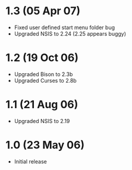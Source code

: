 # 1.3 (05 Apr 07)

  * Fixed user defined start menu folder bug
  * Upgraded NSIS to 2.24 (2.25 appears buggy)

# 1.2 (19 Oct 06)

  * Upgraded Bison to 2.3b
  * Upgraded Curses to 2.8b

# 1.1 (21 Aug 06)

  * Upgraded NSIS to 2.19

# 1.0 (23 May 06)

  * Initial release
